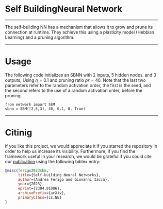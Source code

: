 # Self BuildingNeural Network
---
The self-building NN has a mechanism that allows it to grow and prune its connection at runtime. 
They achieve this using a plasticity model (Hebbian Learning) and a pruning algorithm. 

---
# Usage
The following code initializes an SBNN with 2 inputs, 5 hidden nodes, and 3 outputs, Using $\eta=0.1$ and pruning ratio $pr=40%$.
Note that the last two parameters refer to the random activation order, the first is the seed, and the second refers to the use of a random activation order, before the pruning.

```
from network import SBM
sbnn = SBM([2,5,3], 40, 0.1, 0, True) 
```

---
# Citinig
If you like this project, we would appreciate it if you starred the repository in order to help us increase its visibility. Furthermore, if you find the framework useful in your research, we would be grateful if you could cite our [publication](https://arxiv.org/abs/2304.01086) using the following bibtex entry:

```bib
@misc{ferigo2023sbm,
      title={Self-building Neural Networks}, 
      author={Andrea Ferigo and Giovanni Iacca},
      year={2023},
      eprint={2304.01086},
      archivePrefix={arXiv},
      primaryClass={cs.NE}
}
```

